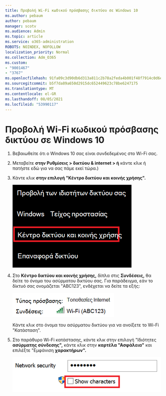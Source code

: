 ```yaml
---
title: Προβολή Wi-Fi κωδικού πρόσβασης δικτύου σε Windows 10
ms.author: pebaum
author: pebaum
manager: scotv
ms.audience: Admin
ms.topic: article
ms.service: o365-administration
ROBOTS: NOINDEX, NOFOLLOW
localization_priority: Normal
ms.collection: Adm_O365
ms.custom:
- "9001467"
- "3767"
ms.openlocfilehash: 91fa09c3d90db6d313a811c2b78a2feda4b001f48f7914c0d6e2b81627400fbc
ms.sourcegitcommit: b5f7da89a650d2915dc652449623c78be6247175
ms.translationtype: MT
ms.contentlocale: el-GR
ms.lasthandoff: 08/05/2021
ms.locfileid: "53990117"
---
```

# <a name="view-wi-fi-network-password-in-windows-10"></a>Προβολή Wi-Fi κωδικού πρόσβασης δικτύου σε Windows 10

1. Βεβαιωθείτε ότι ο Windows 10 σας είναι συνδεδεμένος στο Wi-Fi σας.

2. Μεταβείτε **στην Ρυθμίσεις > δικτύου & internet > ή** κάντε κλικ [](ms-settings:network?activationSource=GetHelp) ή πατήστε εδώ για να σας πάμε εκεί τώρα.)

3. Κάντε κλικ **στην επιλογή "Κέντρο δικτύου και κοινής χρήσης".**

    ![Κέντρο δικτύου και κοινής χρήσης.](media/network-sharing-center.png)

4. Στο **Κέντρο δικτύου και κοινής χρήσης,** δίπλα στις **Συνδέσεις,** θα δείτε το όνομα του ασύρματου δικτύου σας. Για παράδειγμα, εάν το δίκτυό σας ονομάζεται "ABC123", ενδέχεται να δείτε τα εξής:

    ![Συνδέσεις δικτύου.](media/network-connections.png)

    Κάντε κλικ στο όνομα του ασύρματου δικτύου για να ανοίξετε το Wi-Fi "Κατάσταση". 

5. Στο παράθυρο Wi-Fi κατάστασης, κάντε κλικ στην επιλογή "Ιδιότητες **ασύρματης σύνδεσης",** κάντε κλικ στην **καρτέλα "Ασφάλεια"** και επιλέξτε "Εμφάνιση **χαρακτήρων".**

    ![Εμφάνιση Wi-Fi κωδικού πρόσβασης.](media/show-password-characters.png)

